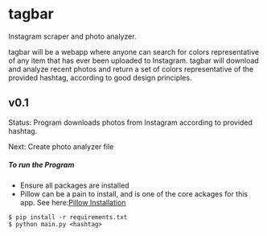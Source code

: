 # tagbar
Instagram scraper and photo analyzer.

tagbar will be a webapp where anyone can search for colors representative of any item that has ever been uploaded to Instagram. tagbar will download and analyze recent photos and return a set of colors representative of the provided hashtag, according to good design principles.

## v0.1
Status: Program downloads photos from Instagram according to provided hashtag.

Next: Create photo analyzer file


##### To run the Program
 - Ensure all packages are installed
 - Pillow can be a pain to install, and is one of the core ackages for this app. See here:[Pillow Installation](https://pillow.readthedocs.org/en/3.0.x/installation.html)

```
$ pip install -r requirements.txt
$ python main.py <hashtag>
```
